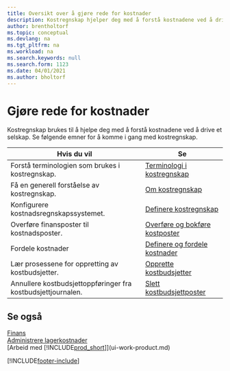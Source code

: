 ```yaml
---
title: Oversikt over å gjøre rede for kostnader
description: Kostregnskap hjelper deg med å forstå kostnadene ved å drive et selskap. Denne artikkelen inneholder koblinger til andre artikler med mer informasjon.
author: brentholtorf
ms.topic: conceptual
ms.devlang: na
ms.tgt_pltfrm: na
ms.workload: na
ms.search.keywords: null
ms.search.form: 1123
ms.date: 04/01/2021
ms.author: bholtorf
---
```

# <a name="accounting-for-costs"></a>Gjøre rede for kostnader
Kostregnskap brukes til å hjelpe deg med å forstå kostnadene ved å drive et selskap. Se følgende emner for å komme i gang med kostregnskap.  

|Hvis du vil|Se|  
|--------|---------|  
|Forstå terminologien som brukes i kostregnskap.|[Terminologi i kostregnskap](finance-terminology-in-cost-accounting.md)|  
|Få en generell forståelse av kostregnskap.|[Om kostregnskap](finance-about-cost-accounting.md)|  
|Konfigurere kostnadsregnskapssystemet.|[Definere kostregnskap](finance-set-up-cost-accounting.md)|  
|Overføre finansposter til kostnadsposter.|[Overføre og bokføre kostposter](finance-transfer-and-post-cost-entries.md)|  
|Fordele kostnader|[Definere og fordele kostnader](finance-define-and-allocate-costs.md)|  
|Lær prosessene for oppretting av kostbudsjetter.|[Opprette kostbudsjetter](finance-create-cost-budgets.md)|
|Annullere kostbudsjettoppføringer fra kostbudsjettjournalen.|[Slett kostbudsjettposter](finance-how-to-delete-cost-budget-entries.md)|

## <a name="see-also"></a>Se også
[Finans](finance.md)  
[Administrere lagerkostnader](finance-manage-inventory-costs.md)  
[Arbeid med [!INCLUDE[prod_short](includes/prod_short.md)]](ui-work-product.md)


[!INCLUDE[footer-include](includes/footer-banner.md)]
